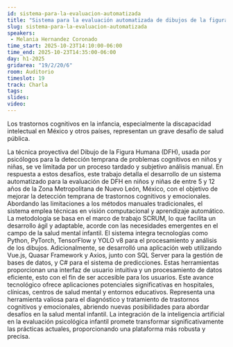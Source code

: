 ```yaml
---
id: sistema-para-la-evaluacion-automatizada
title: "Sistema para la evaluación automatizada de dibujos de la figura humana a través de un modelo de visión computacional"
slug: sistema-para-la-evaluacion-automatizada
speakers:
 - Melania Hernandez Coronado
time_start: 2025-10-23T14:10:00-06:00
time_end: 2025-10-23T14:35:00-06:00
day: h1-2025
gridarea: "19/2/20/6"
room: Auditorio
timeslot: 19
track: Charla
tags:
slides: 
video: 
---
```


Los trastornos cognitivos en la infancia, especialmente la discapacidad intelectual en México y otros países, representan un grave desafío de salud pública.

La técnica proyectiva del Dibujo de la Figura Humana (DFH), usada por psicólogos para la detección temprana de problemas cognitivos en niños y niñas, se ve limitada por un proceso tardado y subjetivo análisis manual. En respuesta a estos desafíos, este trabajo detalla el desarrollo de un sistema automatizado para la evaluación de DFH en niños y niñas de entre 5 y 12 años de la Zona Metropolitana de Nuevo León, México, con el objetivo de mejorar la detección temprana de trastornos cognitivos y emocionales. Abordando las limitaciones a los métodos manuales tradicionales, el sistema emplea técnicas en visión computacional y aprendizaje automático. La metodología se basa en el marco de trabajo SCRUM, lo que facilita un desarrollo ágil y adaptable, acorde con las necesidades emergentes en el campo de la salud mental infantil. 
El sistema integra tecnologías como Python, PyTorch, TensorFlow y YOLO v8 para el procesamiento y análisis de los dibujos. Adicionalmente, se desarrolló una aplicación web utilizando Vue.js, Quasar Framework y Axios, junto con SQL Server para la gestión de bases de datos, y C# para el sistema de predicciones. Estas herramientas proporcionan una interfaz de usuario intuitiva y un procesamiento de datos eficiente, esto con el fin de ser accesible para los usuarios. Este avance tecnológico ofrece aplicaciones potenciales significativas en hospitales, clínicas, centros de salud mental y entornos educativos. Representa una herramienta valiosa para el diagnóstico y tratamiento de trastornos cognitivos y emocionales, abriendo nuevas posibilidades para abordar desafíos en la salud mental infantil. La integración de la inteligencia artificial en la evaluación psicológica infantil promete transformar significativamente las prácticas actuales, proporcionando una plataforma más robusta y precisa.